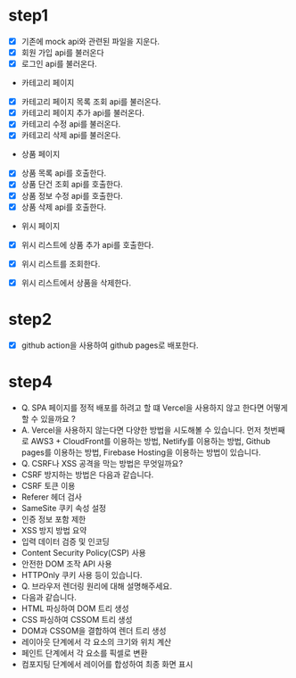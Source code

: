 # step1
- [X] 기존에 mock api와 관련된 파일을 지운다.
- [X] 회원 가입 api를 불러온다
- [X] 로그인 api를 불러온다.
- 카테고리 페이지
- [X] 카테고리 페이지 목록 조회 api를 불러온다.
- [X] 카테고리 페이지 추가 api를 불러온다.
- [X] 카테고리 수정 api를 불러온다.
- [X] 카테고리 삭제 api를 불러온다.
- 상품 페이지
- [X] 상품 목록 api를 호출한다.
- [X] 상품 단건 조회 api를 호출한다.
- [X] 상품 정보 수정 api를 호출한다.
- [X] 상품 삭제 api를 호출한다.
- 위시 페이지
- [X] 위시 리스트에 상품 추가 api를 호출한다.
- [X] 위시 리스트를 조회한다.
- [X] 위시 리스트에서 상품을 삭제한다.


# step2
- [X] github action을 사용하여 github pages로 배포한다.

# step4
- Q. SPA 페이지를 정적 배포를 하려고 할 떄 Vercel을 사용하지 않고 한다면 어떻게 할 수 있을까요 ?
- A. Vercel을 사용하지 않는다면 다양한 방법을 시도해볼 수 있습니다. 먼저 첫번째로 AWS3 + CloudFront를 이용하는 방법, Netlify를 이용하는 방법, Github pages를 이용하는 방법, 
  Firebase Hosting을 이용하는 방법이 있습니다.
- Q. CSRF나 XSS 공격을 막는 방법은 무엇일까요?
- CSRF 방지하는 방법은 다음과 같습니다.
- CSRF 토큰 이용
- Referer 헤더 검사
- SameSite 쿠키 속성 설정
- 인증 정보 포함 제한
- XSS 방지 방법 요약
- 입력 데이터 검증 및 인코딩
- Content Security Policy(CSP) 사용
- 안전한 DOM 조작 API 사용
- HTTPOnly 쿠키 사용 등이 있습니다.
- Q. 브라우저 렌더링 원리에 대해 설명해주세요.
- 다음과 같습니다.
- HTML 파싱하여 DOM 트리 생성
- CSS 파싱하여 CSSOM 트리 생성
- DOM과 CSSOM을 결합하여 렌더 트리 생성
- 레이아웃 단계에서 각 요소의 크기와 위치 계산
- 페인트 단계에서 각 요소를 픽셀로 변환
- 컴포지팅 단계에서 레이어를 합성하여 최종 화면 표시

